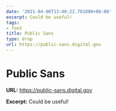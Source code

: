```yaml
---
date: '2021-04-06T13:40:22.781000+00:00'
excerpt: Could be useful!
tags:
- font
title: Public Sans
type: drop
url: https://public-sans.digital.gov
---
```


# Public Sans

**URL:** https://public-sans.digital.gov

**Excerpt:** Could be useful!
